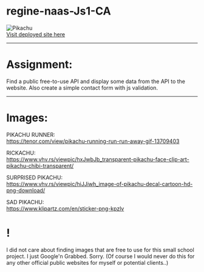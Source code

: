 # regine-naas-Js1-CA

![Pikachu](./media/pikachu.jpg")  
[Visit deployed site here](https://pokemon-cards-freeapi.netlify.app/ "Pikachu")  

---

# Assignment:
Find a public free-to-use API and display some data from the API to the website. Also create a simple contact form with js validation.  

---

# Images:  

PIKACHU RUNNER:  
https://tenor.com/view/pikachu-running-run-run-away-gif-13709403  

RICKACHU:  
https://www.vhv.rs/viewpic/hxJwbJb_transparent-pikachu-face-clip-art-pikachu-chibi-transparent/  

SURPRISED PIKACHU:  
https://www.vhv.rs/viewpic/hiJJiwh_image-of-pikachu-decal-cartoon-hd-png-download/  

SAD PIKACHU:  
https://www.klipartz.com/en/sticker-png-kpzlv  

# !
I did not care about finding images that are free to use for this small school project. I just Google'n Grabbed. Sorry.
(Of course I would never do this for any other official public websites for myself or potential clients..)


<!-- Level 1 Process
Find an API
Search for a public, free-to-use API.
You will need to make two calls to this API:

1. to fetch an array of results
2. to fetch a single result using an id, name, or other property.
   You will need to read the API's documentation to see what URLs are available, if they
   require a key to be sent in the header, and any other configuration they might need.
   There are many free APIs discoverable by a Google search.
   You may not use the APIs used in the lessons.

Styling
The focus of the CA is on JavaScript, not styling. Yet, as a front-end developer you will
always need to produce user-interfaces that make sense and are easy to follow. You will
need to provide navigation to and from the home page (index.html) and the contact page.
Both API calls should include a loading indicator. -->

<!-- index.html
Make a call to your API URL. Loop through the results and create HTML for each result.
You must display at least 3 different properties inside the HTML. It's not required to
display an image.
You will need to link each result to a details.html page and to pass a parameter in the query
string to that page.

index.html, cont.
If you are going to fetch the individual result on the details page by its id, then pass an id in
the query string.
If you will be retrieving by another property, like name for example, pass the name in the
query string.
You will fetch this parameter from the query string in the details page code. -->
<!-- Catch any errors and display a message on the page if an error occurs. -->

<!-- details.html
(Remember, you will need a parameter in the query string on this page, so either click
through to it from the index page or manually add a parameter to the URL).
Retrieve the id, name or other parameter from the query string. -->
<!-- Once you have the parameter, add it to the API URL in the format the API requires.
Make an API call using the URL you create. -->

<!-- details.html, cont.
Display at least 3 different properties from the received JSON on this page. -->
<!-- Set the title of the HTML page to be one of the property values, like name, title or another
relevant property. -->
<!-- Catch any errors and display a message on the page if an error occurs. -->

<!-- contact.html
Create a form with the following inputs and validation rules.
Name - required
Subject - must have a value with a minimum length of 10
Email - must have a value and be formatted like an email address - must have a value with a minimum length of 25 -->
<!-- When the form on this page is submitted, write code to validate the input. If any of the
inputs fail validation display an error message for the relevant input. -->

<!-- Level 2 Process
contact.html
If all validation passes, add a message above the form indicating the form passed
validation. -->
